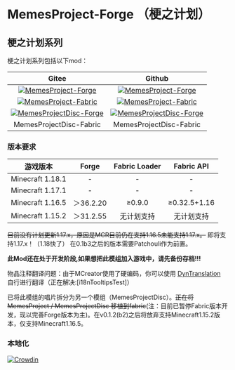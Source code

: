 # MemesProject-Forge （梗之计划）
## 梗之计划系列

梗之计划系列包括以下mod：

|                            Gitee                             |                            Github                            |
| :----------------------------------------------------------: | :----------------------------------------------------------: |
| [![MemesProject-Forge](https://images.gitee.com/uploads/images/2021/0530/123027_1f7285d4_7560351.png "MemesProject-Forge")](https://gitee.com/tex-true-studio/MemesProject-Forge) | [![MemesProject-Forge](https://images.gitee.com/uploads/images/2021/0530/123027_1f7285d4_7560351.png "MemesProject-Forge")](https://github.com/TexTrueStudio/MemesProject-Forge) |
| [![MemesProject-Fabric](https://images.gitee.com/uploads/images/2021/0530/124442_f5473a65_7560351.png "MemesProject-Fabric")](https://gitee.com/tex-true-studio/MemesProject-Fabric) | [![MemesProject-Fabric](https://images.gitee.com/uploads/images/2021/0530/124442_f5473a65_7560351.png "MemesProject-Fabric")](https://github.com/TexTrueStudio/MemesProject-Fabric) |
| [![MemesProjectDisc-Forge](https://images.gitee.com/uploads/images/2021/0625/122424_69e1459d_7560351.png)](https://gitee.com/tex-true-studio/MemesProjectDisc-Forge) | [![MemesProjectDisc-Forge](https://images.gitee.com/uploads/images/2021/0625/122424_69e1459d_7560351.png)](https://github.com/TexTrueStudio/MemesprojectDisc-Forge) |
|                   MemesProjectDisc-Fabric                    |                   MemesProjectDisc-Fabric                    |

### 版本要求

|     游戏版本     |   Forge   | Fabric Loader |  Fabric API  |
| :--------------: | :-------: | :-----------: | :----------: |
| Minecraft 1.18.1 |     -     |       -       |      -       |
| Minecraft 1.17.1 |     -     |       -       |      -       |
| Minecraft 1.16.5 | ＞36.2.20 |    ≥0.9.0     | ≥0.32.5+1.16 |
| Minecraft 1.15.2 | ＞31.2.55 |  无计划支持   |  无计划支持  |



~~目前没有计划更新1.17.x，原因是MCR目前仍在支持1.16.5未能支持1.17.x。~~ 即将支持1.17.x！（1.18快了）
在0.1b3之后的版本需要Patchouli作为前置。

**此Mod还在处于开发阶段,如果想把此模组加入游戏中，请先备份存档!!!**

物品注释翻译问题：由于MCreator使用了硬编码，你可以使用 [DynTranslation](https://www.mcmod.cn/class/2387.html) 自行进行翻译（正在解决:[i18nTooltipsTest]）

已将此模组的唱片拆分为另一个模组（MemesProjectDisc）。~~正在将 MemesProject / MemesProjectDisc 移植到fabric~~(注：目前已暂停Fabric版本开发，现以完善Forge版本为主)。在v0.1.2(b2)之后将放弃支持Minecraft1.15.2版本，仅支持Minecraft1.16.5。

### 本地化

[![Crowdin](https://badges.crowdin.net/msp-multi-language/localized.svg)](https://crowdin.com/project/msp-multi-language)



